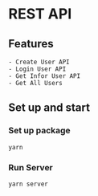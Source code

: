 # REST API

## Features
    - Create User API
    - Login User API
    - Get Infor User API
    - Get All Users
    
## Set up and start
### Set up package
    yarn
### Run Server
    yarn server
    